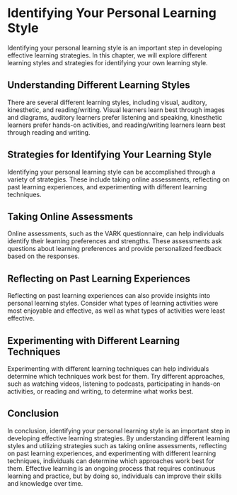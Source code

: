 Identifying Your Personal Learning Style
====================================================================================

Identifying your personal learning style is an important step in developing effective learning strategies. In this chapter, we will explore different learning styles and strategies for identifying your own learning style.

Understanding Different Learning Styles
---------------------------------------

There are several different learning styles, including visual, auditory, kinesthetic, and reading/writing. Visual learners learn best through images and diagrams, auditory learners prefer listening and speaking, kinesthetic learners prefer hands-on activities, and reading/writing learners learn best through reading and writing.

Strategies for Identifying Your Learning Style
----------------------------------------------

Identifying your personal learning style can be accomplished through a variety of strategies. These include taking online assessments, reflecting on past learning experiences, and experimenting with different learning techniques.

Taking Online Assessments
-------------------------

Online assessments, such as the VARK questionnaire, can help individuals identify their learning preferences and strengths. These assessments ask questions about learning preferences and provide personalized feedback based on the responses.

Reflecting on Past Learning Experiences
---------------------------------------

Reflecting on past learning experiences can also provide insights into personal learning styles. Consider what types of learning activities were most enjoyable and effective, as well as what types of activities were least effective.

Experimenting with Different Learning Techniques
------------------------------------------------

Experimenting with different learning techniques can help individuals determine which techniques work best for them. Try different approaches, such as watching videos, listening to podcasts, participating in hands-on activities, or reading and writing, to determine what works best.

Conclusion
----------

In conclusion, identifying your personal learning style is an important step in developing effective learning strategies. By understanding different learning styles and utilizing strategies such as taking online assessments, reflecting on past learning experiences, and experimenting with different learning techniques, individuals can determine which approaches work best for them. Effective learning is an ongoing process that requires continuous learning and practice, but by doing so, individuals can improve their skills and knowledge over time.
